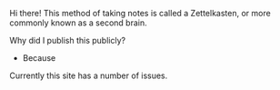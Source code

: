 Hi there!
This method of taking notes is called a Zettelkasten, or more commonly known as a second brain.

Why did I publish this publicly?
- Because

Currently this site has a number of issues.